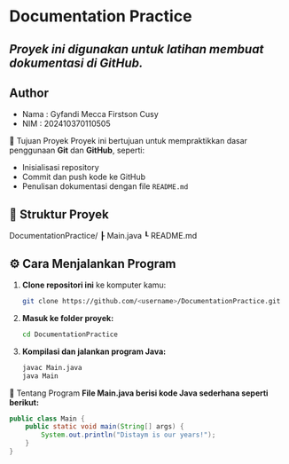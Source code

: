 # Documentation Practice
## _Proyek ini digunakan untuk latihan membuat dokumentasi di GitHub._
## Author
- Nama : Gyfandi Mecca Firstson Cusy
- NIM : 202410370110505

🎯 Tujuan Proyek
Proyek ini bertujuan untuk mempraktikkan dasar penggunaan **Git** dan **GitHub**, seperti:
- Inisialisasi repository
- Commit dan push kode ke GitHub
- Penulisan dokumentasi dengan file `README.md`

## 🧩 Struktur Proyek
DocumentationPractice/
┠ Main.java
┖ README.md

## ⚙️ Cara Menjalankan Program
1. **Clone repositori ini** ke komputer kamu:
   ```bash
   git clone https://github.com/<username>/DocumentationPractice.git

2. **Masuk ke folder proyek:**
    ```bash 
    cd DocumentationPractice

3. **Kompilasi dan jalankan program Java:**
    ```bash
    javac Main.java
    java Main

📝 Tentang Program
**File Main.java berisi kode Java sederhana seperti berikut:**
```java
public class Main {
    public static void main(String[] args) {
        System.out.println("Distaym is our years!");
    }
}
